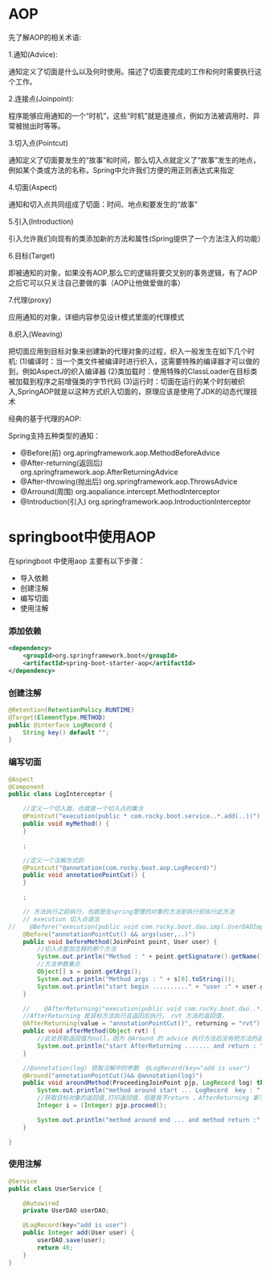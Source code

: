 # AOP
先了解AOP的相关术语:

1.通知(Advice):

通知定义了切面是什么以及何时使用。描述了切面要完成的工作和何时需要执行这个工作。

2.连接点(Joinpoint):

程序能够应用通知的一个“时机”，这些“时机”就是连接点，例如方法被调用时、异常被抛出时等等。

3.切入点(Pointcut)

通知定义了切面要发生的“故事”和时间，那么切入点就定义了“故事”发生的地点，例如某个类或方法的名称，Spring中允许我们方便的用正则表达式来指定

4.切面(Aspect)

通知和切入点共同组成了切面：时间、地点和要发生的“故事”

5.引入(Introduction)

引入允许我们向现有的类添加新的方法和属性(Spring提供了一个方法注入的功能）

6.目标(Target)

即被通知的对象，如果没有AOP,那么它的逻辑将要交叉别的事务逻辑，有了AOP之后它可以只关注自己要做的事（AOP让他做爱做的事）

7.代理(proxy)

应用通知的对象，详细内容参见设计模式里面的代理模式

8.织入(Weaving)

把切面应用到目标对象来创建新的代理对象的过程，织入一般发生在如下几个时机: 
(1)编译时：当一个类文件被编译时进行织入，这需要特殊的编译器才可以做的到，例如AspectJ的织入编译器 
(2)类加载时：使用特殊的ClassLoader在目标类被加载到程序之前增强类的字节代码 
(3)运行时：切面在运行的某个时刻被织入,SpringAOP就是以这种方式织入切面的，原理应该是使用了JDK的动态代理技术

经典的基于代理的AOP:

Spring支持五种类型的通知：

- @Before(前) org.apringframework.aop.MethodBeforeAdvice
- @After-returning(返回后) org.springframework.aop.AfterReturningAdvice
- @After-throwing(抛出后) org.springframework.aop.ThrowsAdvice
- @Arround(周围) org.aopaliance.intercept.MethodInterceptor
- @Introduction(引入) org.springframework.aop.IntroductionInterceptor

# springboot中使用AOP

在springboot 中使用aop 主要有以下步骤： 
* 导入依赖 
* 创建注解 
* 编写切面 
* 使用注解

### 添加依赖
```xml
<dependency>
    <groupId>org.springframework.boot</groupId>
    <artifactId>spring-boot-starter-aop</artifactId>
</dependency>
```

### 创建注解
```java
@Retention(RetentionPolicy.RUNTIME)
@Target(ElementType.METHOD)
public @interface LogRecord {
    String key() default "";
}
```

### 编写切面
```java
@Aspect
@Component
public class LogInterceptor {

    //定义一个切入面，也就是一个切入点的集合
    @Pointcut("execution(public * com.rocky.boot.service..*.add(..))")
    public void myMethod() {
    }

    ;

    //定义一个注解方式的
    @Pointcut("@annotation(com.rocky.boot.aop.LogRecord)")
    public void annotationPointCut() {
    }

    ;

    // 方法执行之前执行，也就是在spring管理的对象的方法前执行前执行此方法
    // execution 切入点语法
//    @Before("execution(public void com.rocky.boot.dao.impl.UserDAOImpl.save(com.rocky.boot.model.User ))")
    @Before("annotationPointCut() && args(user,..)")
    public void beforeMethod(JoinPoint point, User user) {
        //切入点是加注释的那个方法
        System.out.println("Method : " + point.getSignature().getName());
        //方法参数集合
        Object[] s = point.getArgs();
        System.out.println("Method args : " + s[0].toString());
        System.out.println("start begin .........." + "user :" + user.getUsername());
    }

    //    @AfterReturning("execution(public void com.rocky.boot.dao..*.*(..))")
    //AfterReturning 是目标方法执行且返回后执行， rvt 方法的返回值，
    @AfterReturning(value = "annotationPointCut()", returning = "rvt")
    public void afterMethod(Object rvt) {
        //此处获取返回值为null，因为 @Around 的 advice 执行方法后没有把方法的返回值 返回，所以在AfterReturning 中获取的返回值为null
        System.out.println("start AfterReturning ....... and return : " + rvt);
    }

    //@annotation(log) 获取注解中的参数  @LogRecord(key="add is user")
    @Around("annotationPointCut()&& @annotation(log)")
    public void aroundMethod(ProceedingJoinPoint pjp, LogRecord log) throws Throwable {
        System.out.println("method around start ... LogRecord  key : " + log.key());
        //获取目标对象的返回值,打印返回值，但是我不return ，AfterReturning 拿不到 返回值，哈哈哈
        Integer i = (Integer) pjp.proceed();

        System.out.println("method around end ... and method return :" + i);
    }

}
```

### 使用注解
```java
@Service
public class UserService {

    @Autowired
    private UserDAO userDAO;

    @LogRecord(key="add is user")
    public Integer add(User user) {
        userDAO.save(user);
        return 40;
    }
}
```